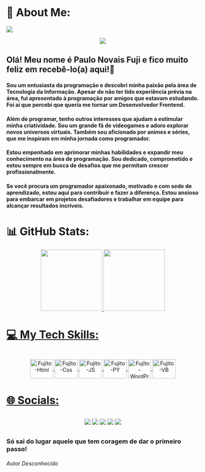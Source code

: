 <h1>💫 About Me:</h1>

![](https://komarev.com/ghpvc/?username=fujitodev)

<div align="center">
<img src="https://media.tenor.com/mPIdmn7k3k8AAAAC/monkey-type.gif">
</div>

<h2> Olá! Meu nome é Paulo Novais Fuji e fico muito feliz em recebê-lo(a) aqui!👋</h2>

#### Sou um entusiasta da programação e descobri minha paixão pela área de Tecnologia da Informação. Apesar de não ter tido experiência prévia na área, fui apresentado à programação por amigos que estavam estudando. Foi aí que percebi que queria me tornar um Desenvolvedor Frontend.
#### Além de programar, tenho outros interesses que ajudam a estimular minha criatividade. Sou um grande fã de videogames e adoro explorar novos universos virtuais. Também sou aficionado por animes e séries, que me inspiram em minha jornada como programador.
#### Estou empenhado em aprimorar minhas habilidades e expandir meu conhecimento na área de programação. Sou dedicado, comprometido e estou sempre em busca de desafios que me permitam crescer profissionalmente.
#### Se você procura um programador apaixonado, motivado e com sede de aprendizado, estou aqui para contribuir e fazer a diferença. Estou ansioso para embarcar em projetos desafiadores e trabalhar em equipe para alcançar resultados incríveis.

##

<h1>📊 GitHub Stats: </h1>

<div align="center">
    <a href="https://github.com/fujitodev">
    <img height="160em" src="https://github-readme-stats.vercel.app/api?username=fujitodev&show_icons=true&theme=github_dark&include_all_commits=true&count_private=true"/>
    <img height="160em" src="https://github-readme-stats.vercel.app/api/top-langs/?username=fujitodev&layout=compact&langs_count=7&theme=github_dark"/>
</div>
  
##
  
<h1>💻 My Tech Skills: </h1>

####
  <div align="center" style="display: inline_block"><br>
        <img align="center" alt="Fujito-Html" height="50" width="60" src="https://cdn.jsdelivr.net/gh/devicons/devicon/icons/html5/html5-original.svg">
        <img align="center" alt="Fujito-Css" height="50" width="60" src="https://cdn.jsdelivr.net/gh/devicons/devicon/icons/css3/css3-original.svg">
        <img align="center" alt="Fujito-JS" height="50" width="60" src="https://cdn.jsdelivr.net/gh/devicons/devicon/icons/javascript/javascript-original.svg">
        <img align="center" alt="Fujito-PY" height="50" width="60" src="https://cdn.jsdelivr.net/gh/devicons/devicon/icons/python/python-original-wordmark.svg">
        <img align="center" alt="Fujito-WordPress" height="50" width="60" src="https://img.icons8.com/color/96/wordpress.png"/>
        <img align="center" alt="Fujito-VB" height="50" width="60" src="https://img.icons8.com/fluency/96/visual-basic.png"/>
  </div>

  ##
    
    
<h1>🌐 Socials:

####

  <div align="center" style="margin: 30px">
    <a href="https://www.linkedin.com/in/PauloFuji/" target ="_blank"><img src="https://img.shields.io/badge/LinkedIn-0077B5?style=for-the-badge&logo=linkedin&logoColor=white" target="_blank"></a>  
    <a href="mailto:paulo.novaisfuji@gmail.com" target="_blank"><img src="https://img.shields.io/badge/Gmail-D14836?style=for-the-badge&logo=gmail&logoColor=white"></a>
    <a href="https://instagram.com/fujitooficial?igshid=YmMyMTA2M2Y=" target="_blank"><img src="https://img.shields.io/badge/Instagram-E4405F?style=for-the-badge&logo=instagram&logoColor=white"></a>
    <a href="https://www.behance.net/paulonovaisfuji" target ="_blank"><img src="https://img.shields.io/badge/behance-blue?style=for-the-badge&logo=behance" target="_blank"></a>
    <a href="https://w.app/iomJHs" target="_blank"><img src ="https://img.shields.io/badge/WhatsApp-25D366?style=for-the-badge&logo=whatsapp&logoColor=white"></a>
  </div> </h1>

  ##
    
  ### Só sai do lugar aquele que tem coragem de dar o primeiro passo!
  ###### Autor Desconhecido

